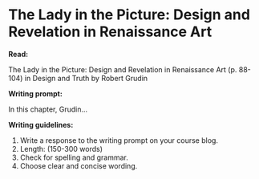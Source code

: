 # The Lady in the Picture: Design and Revelation in Renaissance Art

**Read:**

The Lady in the Picture: Design and Revelation in Renaissance Art (p. 88-104) in Design and Truth by Robert Grudin

**Writing prompt:**

In this chapter, Grudin...

**Writing guidelines:**

1. Write a response to the writing prompt on your course blog.
2. Length: (150-300 words)
3. Check for spelling and grammar.
4. Choose clear and concise wording.